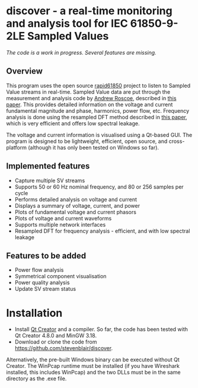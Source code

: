 # discover - a real-time monitoring and analysis tool for IEC 61850-9-2LE Sampled Values #

*The code is a work in progress. Several features are missing.*

## Overview ##

This program uses the open source [rapid61850](https://github.com/stevenblair/rapid61850) project to listen to Sampled Value streams in real-time. Sampled Value data are put through the measurement and analysis code by [Andrew Roscoe](http://personal.strath.ac.uk/andrew.j.roscoe/), described in [this paper](http://dx.doi.org/10.1049/iet-gtd.2008.0517). This provides detailed information on the voltage and current fundamental magnitude and phase, harmonics, power flow, etc. Frequency analysis is done using the resampled DFT method described in [this paper](http://dx.doi.org/10.1049/cp.2011.0140), which is very efficient and offers low spectral leakage.

The voltage and current information is visualised using a Qt-based GUI. The program is designed to be lightweight, efficient, open source, and cross-platform (although it has only been tested on Windows so far).

## Implemented features ##

 - Capture multiple SV streams
 - Supports 50 or 60 Hz nominal frequency, and 80 or 256 samples per cycle
 - Performs detailed analysis on voltage and current
 - Displays a summary of voltage, current, and power
 - Plots of fundamental voltage and current phasors
 - Plots of voltage and current waveforms
 - Supports multiple network interfaces
 - Resampled DFT for frequency analysis - efficient, and with low spectral leakage

## Features to be added ##

 - Power flow analysis
 - Symmetrical component visualisation
 - Power quality analysis
 - Update SV stream status

# Installation #

 - Install [Qt Creator](http://qt-project.org/downloads) and a compiler. So far, the code has been tested with Qt Creator 4.8.0 and MinGW 3.18.
 - Download or clone the code from https://github.com/stevenblair/discover.

Alternatively, the pre-built Windows binary can be executed without Qt Creator. The WinPcap runtime must be installed (if you have Wireshark installed, this includes WinPcap) and the two DLLs must be in the same directory as the .exe file.